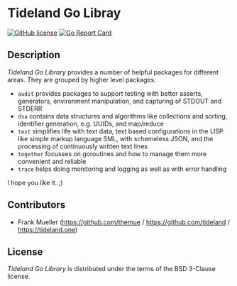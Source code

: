 # Tideland Go Libray

[![GitHub license](https://img.shields.io/badge/license-New%20BSD-blue.svg)](https://raw.githubusercontent.com/tideland/goaudit/master/LICENSE)
[![Go Report Card](https://goreportcard.com/badge/github.com/tideland/go)](https://goreportcard.com/report/tideland.one/go)

## Description

*Tideland Go Library* provides a number of helpful packages for different areas. They
are grouped by higher level packages.

- `audit` provides packages to support testing with better asserts, generators, environment
  manipulation, and capturing of STDOUT and STDERR
- `dsa` contains data structures and algorithms like collections and sorting, identifier
  generation, e.g. UUIDs, and map/reduce
- `text` simplifies life with text data, text based configurations in the LISP like 
  simple markup language SML, with schemeless JSON, and the processing of continuously 
  written text lines
- `together` focusses on goroutines and how to manage them more convenient and reliable
- `trace` helps doing monitoring and logging as well as with error handling

I hope you like it. ;)

## Contributors

- Frank Mueller (https://github.com/themue / https://github.com/tideland / https://tideland.one)

## License

*Tideland Go Library* is distributed under the terms of the BSD 3-Clause license.
